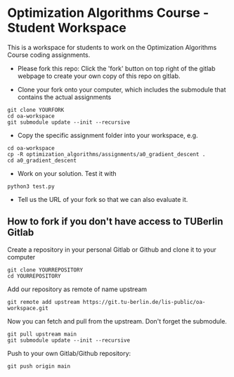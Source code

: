 # Optimization Algorithms Course - Student Workspace

This is a workspace for students to work on the Optimization Algorithms
Course coding assignments.

* Please fork this repo: Click the 'fork' button on top right of the gitlab webpage to create your own copy of this repo on gitlab.

* Clone your fork onto your computer, which includes the submodule that contains the actual assignments
```
git clone YOURFORK
cd oa-workspace
git submodule update --init --recursive
```

* Copy the specific assignment folder into your workspace, e.g.
```
cd oa-workspace
cp -R optimization_algorithms/assignments/a0_gradient_descent .
cd a0_gradient_descent
```

* Work on your solution. Test it with
```
python3 test.py
```

* Tell us the URL of your fork so that we can also evaluate it.

## How to fork if you don't have access to TUBerlin Gitlab

Create a repository in your personal Gitlab or Github and clone it to your computer

```
git clone YOURREPOSITORY
cd YOURREPOSITORY
```

Add our repository as remote of name upstream

```
git remote add upstream https://git.tu-berlin.de/lis-public/oa-workspace.git
```

Now you can fetch and pull from the upstream. Don't forget the submodule. 

```
git pull upstream main
git submodule update --init --recursive
```

Push to your own Gitlab/Github repository:

```
git push origin main
```
